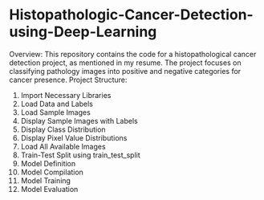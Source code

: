 # Histopathologic-Cancer-Detection-using-Deep-Learning
Overview: 
This repository contains the code for a histopathological cancer detection project, as mentioned in my resume. The project focuses on classifying pathology images into positive and negative categories for cancer presence.
Project Structure:
  1. Import Necessary Libraries
  2. Load Data and Labels
  3. Load Sample Images
  4. Display Sample Images with Labels
  5. Display Class Distribution
  6. Display Pixel Value Distributions
  8. Load All Available Images
  9. Train-Test Split using train_test_split
  10. Model Definition
  11. Model Compilation
  12. Model Training
  13. Model Evaluation
